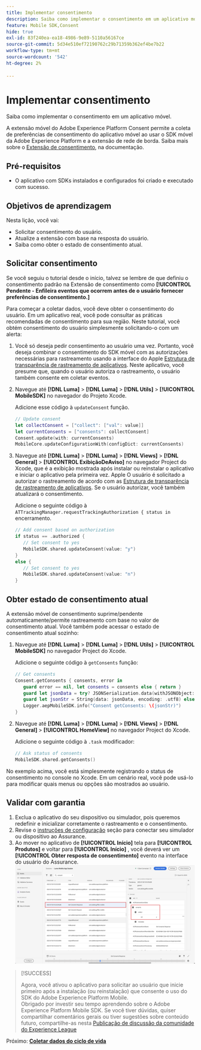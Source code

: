```yaml
---
title: Implementar consentimento
description: Saiba como implementar o consentimento em um aplicativo móvel.
feature: Mobile SDK,Consent
hide: true
exl-id: 83f240ea-ea18-4986-9e89-5110a56167ce
source-git-commit: 5d34e510ef72190762c29b71359b362ef4be7b22
workflow-type: tm+mt
source-wordcount: '542'
ht-degree: 2%

---
```


# Implementar consentimento

Saiba como implementar o consentimento em um aplicativo móvel.

A extensão móvel do Adobe Experience Platform Consent permite a coleta de preferências de consentimento do aplicativo móvel ao usar o SDK móvel da Adobe Experience Platform e a extensão de rede de borda. Saiba mais sobre o [Extensão de consentimento](https://developer.adobe.com/client-sdks/documentation/consent-for-edge-network/), na documentação.

## Pré-requisitos

* O aplicativo com SDKs instalados e configurados foi criado e executado com sucesso.

## Objetivos de aprendizagem

Nesta lição, você vai:

* Solicitar consentimento do usuário.
* Atualize a extensão com base na resposta do usuário.
* Saiba como obter o estado de consentimento atual.

## Solicitar consentimento

Se você seguiu o tutorial desde o início, talvez se lembre de que definiu o consentimento padrão na Extensão de consentimento como **[!UICONTROL Pendente - Enfileira eventos que ocorrem antes de o usuário fornecer preferências de consentimento.]**

Para começar a coletar dados, você deve obter o consentimento do usuário. Em um aplicativo real, você pode consultar as práticas recomendadas de consentimento para sua região. Neste tutorial, você obtém consentimento do usuário simplesmente solicitando-o com um alerta:

1. Você só deseja pedir consentimento ao usuário uma vez. Portanto, você deseja combinar o consentimento do SDK móvel com as autorizações necessárias para rastreamento usando a interface do Apple [Estrutura de transparência de rastreamento de aplicativos](https://developer.apple.com/documentation/apptrackingtransparency). Neste aplicativo, você presume que, quando o usuário autoriza o rastreamento, o usuário também consente em coletar eventos.

1. Navegue até **[!DNL Luma]** > **[!DNL Luma]** > **[!DNL Utils]** > **[!UICONTROL MobileSDK]** no navegador do Projeto Xcode.

   Adicione esse código à `updateConsent` função.

   ```swift
   // Update consent
   let collectConsent = ["collect": ["val": value]]
   let currentConsents = ["consents": collectConsent]
   Consent.update(with: currentConsents)
   MobileCore.updateConfigurationWith(configDict: currentConsents)
   ```

1. Navegue até **[!DNL Luma]** > **[!DNL Luma]** > **[!DNL Views]** > **[!DNL General]** > **[!UICONTROL ExibiçãoDeAviso]** no navegador Project do Xcode, que é a exibição mostrada após instalar ou reinstalar o aplicativo e iniciar o aplicativo pela primeira vez. Apple O usuário é solicitado a autorizar o rastreamento de acordo com as [Estrutura de transparência de rastreamento de aplicativos](https://developer.apple.com/documentation/apptrackingtransparency). Se o usuário autorizar, você também atualizará o consentimento.

   Adicione o seguinte código à `ATTrackingManager.requestTrackingAuthorization { status in` encerramento.

   ```swift
   // Add consent based on authorization
   if status == .authorized {
      // Set consent to yes
      MobileSDK.shared.updateConsent(value: "y")
   }
   else {
      // Set consent to yes
      MobileSDK.shared.updateConsent(value: "n")
   }
   ```

## Obter estado de consentimento atual

A extensão móvel de consentimento suprime/pendente automaticamente/permite rastreamento com base no valor de consentimento atual. Você também pode acessar o estado de consentimento atual sozinho:

1. Navegue até **[!DNL Luma]** > **[!DNL Luma]** > **[!DNL Utils]** > **[!UICONTROL MobileSDK]** no navegador Project do Xcode.

   Adicione o seguinte código à `getConsents` função:

   ```swift
   // Get consents
   Consent.getConsents { consents, error in
      guard error == nil, let consents = consents else { return }
      guard let jsonData = try? JSONSerialization.data(withJSONObject: consents, options: .prettyPrinted) else { return }
      guard let jsonStr = String(data: jsonData, encoding: .utf8) else { return }
      Logger.aepMobileSDK.info("Consent getConsents: \(jsonStr)")
   }
   ```

2. Navegue até **[!DNL Luma]** > **[!DNL Luma]** > **[!DNL Views]** > **[!DNL General]** > **[!UICONTROL HomeView]** no navegador Project do Xcode.

   Adicione o seguinte código à `.task` modificador:

   ```swift
   // Ask status of consents
   MobileSDK.shared.getConsents()   
   ```

No exemplo acima, você está simplesmente registrando o status de consentimento no console no Xcode. Em um cenário real, você pode usá-lo para modificar quais menus ou opções são mostrados ao usuário.

## Validar com garantia

1. Exclua o aplicativo do seu dispositivo ou simulador, pois queremos redefinir e inicializar corretamente o rastreamento e o consentimento.
1. Revise o [instruções de configuração](assurance.md#connecting-to-a-session) seção para conectar seu simulador ou dispositivo ao Assurance.
1. Ao mover no aplicativo de **[!UICONTROL Início]** tela para **[!UICONTROL Produtos]** e voltar para **[!UICONTROL Início]** , você deverá ver um **[!UICONTROL Obter resposta de consentimento]** evento na interface do usuário do Assurance.
   ![validar consentimento](assets/consent-update.png)


>[!SUCCESS]
>
>Agora, você ativou o aplicativo para solicitar ao usuário que inicie primeiro após a instalação (ou reinstalação) que consente o uso do SDK do Adobe Experience Platform Mobile.<br/>Obrigado por investir seu tempo aprendendo sobre o Adobe Experience Platform Mobile SDK. Se você tiver dúvidas, quiser compartilhar comentários gerais ou tiver sugestões sobre conteúdo futuro, compartilhe-as nesta [Publicação de discussão da comunidade do Experience League](https://experienceleaguecommunities.adobe.com/t5/adobe-experience-platform-launch/tutorial-discussion-implement-adobe-experience-cloud-in-mobile/td-p/443796)

Próximo: **[Coletar dados do ciclo de vida](lifecycle-data.md)**
